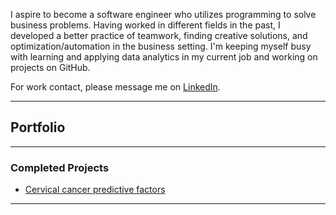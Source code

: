 I aspire to become a software engineer who utilizes programming to solve business problems. Having worked in different fields in the past, I developed a better practice of teamwork, finding creative solutions, and optimization/automation in the business setting. I'm keeping myself busy with learning and applying data analytics in my current job and working on projects on GitHub.

For work contact, please message me on [LinkedIn](https://www.linkedin.com/in/maiqha/). 

---

## Portfolio

---

### Completed Projects

- [Cervical cancer predictive factors](http://maiqha.github.io/cervical-cancer-factors-with-R/)

---
